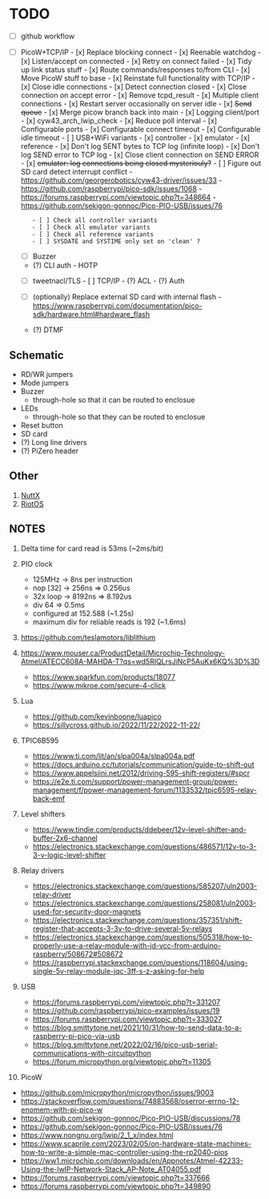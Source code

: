 # TODO

- [ ] github workflow

- [ ] PicoW+TCP/IP
         - [x] Replace blocking connect
         - [x] Reenable watchdog
         - [x] Listen/accept on connected
         - [x] Retry on connect failed
         - [x] Tidy up link status stuff
         - [x] Route commands/responses to/from CLI
         - [x] Move PicoW stuff to base
         - [x] Reinstate full functionality with TCP/IP
         - [x] Close idle connections
         - [x] Detect connection closed
         - [x] Close connection on accept error
         - [x] Remove tcpd_result
         - [x] Multiple client connections
         - [x] Restart server occasionally on server idle 
         - [x] ~~Send queue~~
         - [x] Merge picow branch back into main
         - [x] Logging client/port
         - [x] cyw43_arch_lwip_check
         - [x] Reduce poll interval
         - [x] Configurable ports 
         - [x] Configurable connect timeout
         - [x] Configurable idle timeout
         - [ ] USB+WiFi variants
               - [x] controller
               - [x] emulator
               - [x] reference
               - [x] Don't log SENT bytes to TCP log (infinite loop)
               - [x] Don't log SEND error to TCP log
               - [x] Close client connection on SEND ERROR
               - [x] ~~emulator: log connections being closed mysteriouly?~~
               - [ ] Figure out SD card detect interrupt conflict
                     - https://github.com/georgerobotics/cyw43-driver/issues/33
                     - https://github.com/raspberrypi/pico-sdk/issues/1068
                     - https://forums.raspberrypi.com/viewtopic.php?t=348664
                     - https://github.com/sekigon-gonnoc/Pico-PIO-USB/issues/76

         - [ ] Check all controller variants
         - [ ] Check all emulator variants
         - [ ] Check all reference variants
         - [ ] SYSDATE and SYSTIME only set on 'clean' ?


   - [ ] Buzzer
   - (?) CLI auth
         - HOTP
   - [ ] tweetnacl/TLS
         - [ ] TCP/IP
         - (?) ACL
         - (?) Auth

   - [ ] (optionally) Replace external SD card with internal flash
         - https://www.raspberrypi.com/documentation/pico-sdk/hardware.html#hardware_flash
   - (?) DTMF

## Schematic
- RD/WR jumpers
- Mode jumpers
- Buzzer
  - through-hole so that it can be routed to enclosue
- LEDs 
  - through-hole so that they can be routed to enclosue
- Reset button
- SD card
- (?) Long line drivers
- (?) PiZero header

## Other
1. [NuttX](https://nuttx.apache.org/docs/latest/platforms/index.html)
2. [RiotOS](https://www.riot-os.org)

## NOTES

1. Delta time for card read is 53ms (~2ms/bit)
2. PIO clock 
   - 125MHz   -> 8ns per instruction
   - nop [32] -> 256ns  => 0.256us
   - 32x loop -> 8192ns => 8.192us
   - div 64 => 0.5ms
   - configured at 152.588 (~1.25s)
   - maximum div for reliable reads is 192 (~1.6ms)

3. https://github.com/teslamotors/liblithium
4. https://www.mouser.ca/ProductDetail/Microchip-Technology-Atmel/ATECC608A-MAHDA-T?qs=wd5RIQLrsJiNcP5AuKx6KQ%3D%3D
   - https://www.sparkfun.com/products/18077
   - https://www.mikroe.com/secure-4-click
5. Lua
   - https://github.com/kevinboone/luapico
   - https://sillycross.github.io/2022/11/22/2022-11-22/

6. TPIC6B595
   - https://www.ti.com/lit/an/slpa004a/slpa004a.pdf
   - https://docs.arduino.cc/tutorials/communication/guide-to-shift-out
   - https://www.appelsiini.net/2012/driving-595-shift-registers/#spcr
   - https://e2e.ti.com/support/power-management-group/power-management/f/power-management-forum/1133532/tpic6595-relay-back-emf

7. Level shifters
   - https://www.tindie.com/products/ddebeer/12v-level-shifter-and-buffer-2x6-channel
   - https://electronics.stackexchange.com/questions/486571/12v-to-3-3-v-logic-level-shifter

8. Relay drivers
   - https://electronics.stackexchange.com/questions/585207/uln2003-relay-driver
   - https://electronics.stackexchange.com/questions/258081/uln2003-used-for-security-door-magnets
   - https://electronics.stackexchange.com/questions/357351/shift-register-that-accepts-3-3v-to-drive-several-5v-relays
   - https://electronics.stackexchange.com/questions/505318/how-to-properly-use-a-relay-module-with-jd-vcc-from-arduino-raspberry/508672#508672
   - https://raspberrypi.stackexchange.com/questions/118604/using-single-5v-relay-module-jqc-3ff-s-z-asking-for-help

9. USB
   - https://forums.raspberrypi.com/viewtopic.php?t=331207
   - https://github.com/raspberrypi/pico-examples/issues/19
   - https://forums.raspberrypi.com/viewtopic.php?t=333027
   - https://blog.smittytone.net/2021/10/31/how-to-send-data-to-a-raspberry-pi-pico-via-usb
   - https://blog.smittytone.net/2022/02/16/pico-usb-serial-communications-with-circuitpython
   - https://forum.micropython.org/viewtopic.php?t=11305

10. PicoW
   - https://github.com/micropython/micropython/issues/9003
   - https://stackoverflow.com/questions/74883568/oserror-errno-12-enomem-with-pi-pico-w
   - https://github.com/sekigon-gonnoc/Pico-PIO-USB/discussions/78
   - https://github.com/sekigon-gonnoc/Pico-PIO-USB/issues/76
   - https://www.nongnu.org/lwip/2_1_x/index.html
   - https://www.scaprile.com/2023/02/05/on-hardware-state-machines-how-to-write-a-simple-mac-controller-using-the-rp2040-pios
   - https://ww1.microchip.com/downloads/en/Appnotes/Atmel-42233-Using-the-lwIP-Network-Stack_AP-Note_AT04055.pdf
   - https://forums.raspberrypi.com/viewtopic.php?t=337666
   - https://forums.raspberrypi.com/viewtopic.php?t=349890

